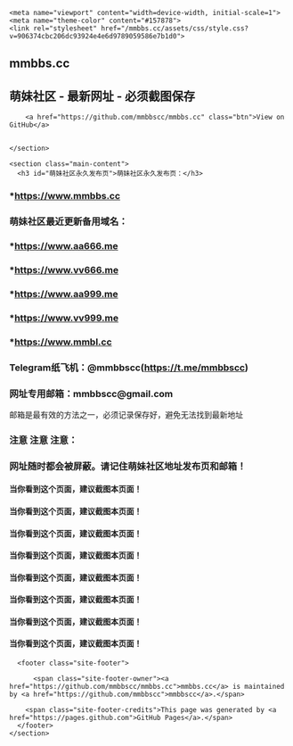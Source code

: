 <!DOCTYPE html>
<html lang="en-US">
  <head>
    <meta charset="UTF-8">

<!-- Begin Jekyll SEO tag v2.6.1 -->
<title>萌妹社区永久发布页： | mmbbs.cc</title>
<meta name="generator" content="Jekyll v3.9.0" />
<meta property="og:title" content="萌妹社区永久发布页：" />
<meta property="og:locale" content="en_US" />
<meta name="description" content="萌妹社区 - 最新网址 - 必须截图保存" />
<meta property="og:description" content="萌妹社区 - 最新网址 - 必须截图保存" />
<link rel="canonical" href="https://mmbbscc.github.io/mmbbs.cc/" />
<meta property="og:url" content="https://mmbbscc.github.io/mmbbs.cc/" />
<meta property="og:site_name" content="mmbbs.cc" />
<script type="application/ld+json">
{"@type":"WebSite","headline":"萌妹社区永久发布页：","url":"https://mmbbscc.github.io/mmbbs.cc/","description":"萌妹社区 - 最新网址 - 必须截图保存","name":"mmbbs.cc","@context":"https://schema.org"}</script>
<!-- End Jekyll SEO tag -->

    <meta name="viewport" content="width=device-width, initial-scale=1">
    <meta name="theme-color" content="#157878">
    <link rel="stylesheet" href="/mmbbs.cc/assets/css/style.css?v=906374cbc206dc93924e4e6d9789059586e7b1d0">
  </head>
  <body>
    <section class="page-header">
      <h1 class="project-name">mmbbs.cc</h1>
      <h2 class="project-tagline">萌妹社区 - 最新网址 - 必须截图保存</h2>
      
        <a href="https://github.com/mmbbscc/mmbbs.cc" class="btn">View on GitHub</a>
      
      
    </section>

    <section class="main-content">
      <h3 id="萌妹社区永久发布页">萌妹社区永久发布页：</h3>
<h3 id="httpswwwmmbbscc">*<a href="https://www.mmbbs.cc">https://www.mmbbs.cc</a></h3>
<h3 id="萌妹社区最近更新备用域名">萌妹社区最近更新备用域名：</h3>
<h3 id="httpswwwaa666me">*<a href="https://www.aa666.me">https://www.aa666.me</a></h3>
<h3 id="httpswwwvv666me">*<a href="https://www.vv666.me">https://www.vv666.me</a></h3>

<h3 id="httpswwwaa999me">*<a href="https://www.aa999.me">https://www.aa999.me</a></h3>
<h3 id="httpswwwvv999me">*<a href="https://www.vv999.me">https://www.vv999.me</a></h3>

<h3 id="httpswwwmmblcc">*<a href="https://www.mmbl.cc">https://www.mmbl.cc</a></h3>

<h3 id="telegram纸飞机mmbbscchttpstmemmbbscc">Telegram纸飞机：@mmbbscc(<a href="https://t.me/mmbbscc">https://t.me/mmbbscc</a>)</h3>

<h3 id="网址专用邮箱mmbbsccgmailcom">网址专用邮箱：mmbbscc@gmail.com</h3>

<p>邮箱是最有效的方法之一，必须记录保存好，避免无法找到最新地址</p>

<h3 id="注意-注意-注意">注意 注意 注意：</h3>
<h3 id="网址随时都会被屏蔽请记住萌妹社区地址发布页和邮箱">网址随时都会被屏蔽。请记住萌妹社区地址发布页和邮箱！</h3>
<h4 id="当你看到这个页面建议截图本页面">当你看到这个页面，建议截图本页面！</h4>
<h4 id="当你看到这个页面建议截图本页面-1">当你看到这个页面，建议截图本页面！</h4>
<h4 id="当你看到这个页面建议截图本页面-2">当你看到这个页面，建议截图本页面！</h4>
<h4 id="当你看到这个页面建议截图本页面-3">当你看到这个页面，建议截图本页面！</h4>
<h4 id="当你看到这个页面建议截图本页面-4">当你看到这个页面，建议截图本页面！</h4>
<h4 id="当你看到这个页面建议截图本页面-5">当你看到这个页面，建议截图本页面！</h4>
<h4 id="当你看到这个页面建议截图本页面-6">当你看到这个页面，建议截图本页面！</h4>
<h4 id="当你看到这个页面建议截图本页面-7">当你看到这个页面，建议截图本页面！</h4>


      <footer class="site-footer">
        
          <span class="site-footer-owner"><a href="https://github.com/mmbbscc/mmbbs.cc">mmbbs.cc</a> is maintained by <a href="https://github.com/mmbbscc">mmbbscc</a>.</span>
        
        <span class="site-footer-credits">This page was generated by <a href="https://pages.github.com">GitHub Pages</a>.</span>
      </footer>
    </section>

    
  </body>
</html>
